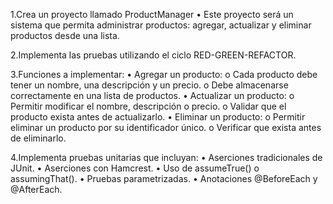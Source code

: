 1.Crea un proyecto llamado ProductManager 
    • Este proyecto será un sistema que permita administrar productos: agregar, actualizar y eliminar productos desde una lista.

2.Implementa las pruebas utilizando el ciclo RED-GREEN-REFACTOR.

3.Funciones a implementar: 
• Agregar un producto:
        o Cada producto debe tener un nombre, una descripción y un precio. o Debe almacenarse correctamente en una lista de productos.
•    Actualizar un producto:
        o Permitir modificar el nombre, descripción o precio. o Validar que el producto exista antes de actualizarlo.
• Eliminar un producto:
        o Permitir eliminar un producto por su identificador único. o Verificar que exista antes de eliminarlo.

4.Implementa pruebas unitarias que incluyan: 
• Aserciones tradicionales de JUnit. 
• Aserciones con Hamcrest. 
• Uso de assumeTrue() o assumingThat(). 
• Pruebas parametrizadas. 
• Anotaciones @BeforeEach y @AfterEach.